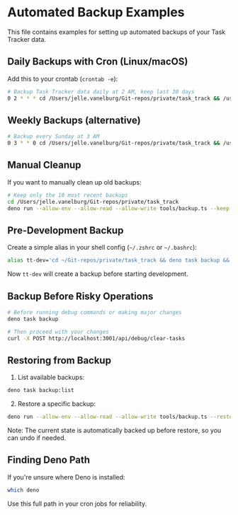 # Automated Backup Examples

This file contains examples for setting up automated backups of your Task Tracker data.

## Daily Backups with Cron (Linux/macOS)

Add this to your crontab (`crontab -e`):

```bash
# Backup Task Tracker data daily at 2 AM, keep last 30 days
0 2 * * * cd /Users/jelle.vanelburg/Git-repos/private/task_track && /usr/local/bin/deno task backup:keep >> /tmp/task-tracker-backup.log 2>&1
```

## Weekly Backups (alternative)

```bash
# Backup every Sunday at 3 AM
0 3 * * 0 cd /Users/jelle.vanelburg/Git-repos/private/task_track && /usr/local/bin/deno task backup >> /tmp/task-tracker-backup.log 2>&1
```

## Manual Cleanup

If you want to manually clean up old backups:

```bash
# Keep only the 10 most recent backups
cd /Users/jelle.vanelburg/Git-repos/private/task_track
deno run --allow-env --allow-read --allow-write tools/backup.ts --keep 10
```

## Pre-Development Backup

Create a simple alias in your shell config (`~/.zshrc` or `~/.bashrc`):

```bash
alias tt-dev='cd ~/Git-repos/private/task_track && deno task backup && ./start-dev.sh'
```

Now `tt-dev` will create a backup before starting development.

## Backup Before Risky Operations

```bash
# Before running debug commands or making major changes
deno task backup

# Then proceed with your changes
curl -X POST http://localhost:3001/api/debug/clear-tasks
```

## Restoring from Backup

1. List available backups:
```bash
deno task backup:list
```

2. Restore a specific backup:
```bash
deno run --allow-env --allow-read --allow-write tools/backup.ts --restore 2024-01-15_14-30-00
```

Note: The current state is automatically backed up before restore, so you can undo if needed.

## Finding Deno Path

If you're unsure where Deno is installed:

```bash
which deno
```

Use this full path in your cron jobs for reliability.

